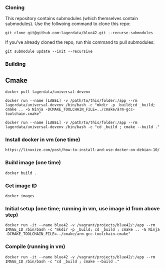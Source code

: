 ### Cloning

This repository contains submodules (which themselves contain submodules). Use the follwoing command to clone this repo:

    git clone git@github.com:lagerdata/blue42.git --recurse-submodules

If you've already cloned the repo, run this command to pull submodules:

    git submodule update --init --recursive


### Building

## Cmake
	docker pull lagerdata/universal-devenv  
	
	docker run --name [LABEL] -v /path/to/this/folder:/app --rm lagerdata/universal-devenv /bin/bash -c "mkdir -p _build;cd _build; cmake .. -G Ninja -DCMAKE_TOOLCHAIN_FILE=../cmake/arm-gcc-toolchain.cmake"  

	docker run --name [LABEL] -v /path/to/this/folder:/app --rm lagerdata/universal-devenv /bin/bash -c "cd _build ; cmake --build ."



### Install docker in vm (one time)
    https://linuxize.com/post/how-to-install-and-use-docker-on-debian-10/

### Build image (one time)
    docker build .

### Get image ID
    docker images

### Initial setup (one time; running in vm, use image id from above step)
    docker run -it --name blue42 -v /vagrant/projects/blue42/:/app --rm IMAGE_ID /bin/bash -c "mkdir -p _build; cd _build ; cmake .. -G Ninja -DCMAKE_TOOLCHAIN_FILE=../cmake/arm-gcc-toolchain.cmake"

### Compile (running in vm)
    docker run -it --name blue42 -v /vagrant/projects/blue42/:/app --rm IMAGE_ID /bin/bash -c "cd _build ; cmake --build ."
